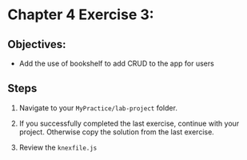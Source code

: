 # Chapter 4 Exercise 3: 

## Objectives:
* Add the use of bookshelf to add CRUD to the app for users

## Steps 

1. Navigate to your `MyPractice/lab-project` folder.

1. If you successfully completed the last exercise, continue with your project. Otherwise copy the solution from the last exercise.

1. Review the `knexfile.js` 